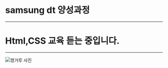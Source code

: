 # samsung dt 양성과정
---
# Html,CSS 교육 듣는 중입니다.
---
![캥거루 사진](https://www.bing.com/images/search?view=detailV2&ccid=1bmrKY%2bD&id=4940F03B4D15889258827785A4A27AAE60E6C9E3&thid=OIP.1bmrKY-Du7vKNWsMqaAZXgHaE6&mediaurl=https%3a%2f%2fimgnn.seoul.co.kr%2fimg%2fupload%2f2014%2f07%2f03%2fSSI_20140703142605.jpg&exph=1123&expw=1691&q=%ec%ba%a5%ea%b1%b0%eb%a3%a8&simid=608006720920358462&FORM=IRPRST&ck=472E65B4347C129DD10155E235F62C31&selectedIndex=0&itb=0&ajaxhist=0&ajaxserp=0)
